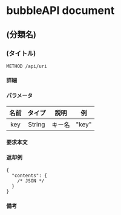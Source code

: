 # bubbleAPI document
## (分類名)
### (タイトル)
```
METHOD /api/uri
```
#### 詳細

#### パラメータ
|名前|タイプ|説明|例|
|:-:|:-:|:-:|:-:|
|key|String|キー名|"key"|

#### 要求本文

#### 返却例
```
{
  "contents": {
    /* JSON */
  }
}
```
#### 備考
